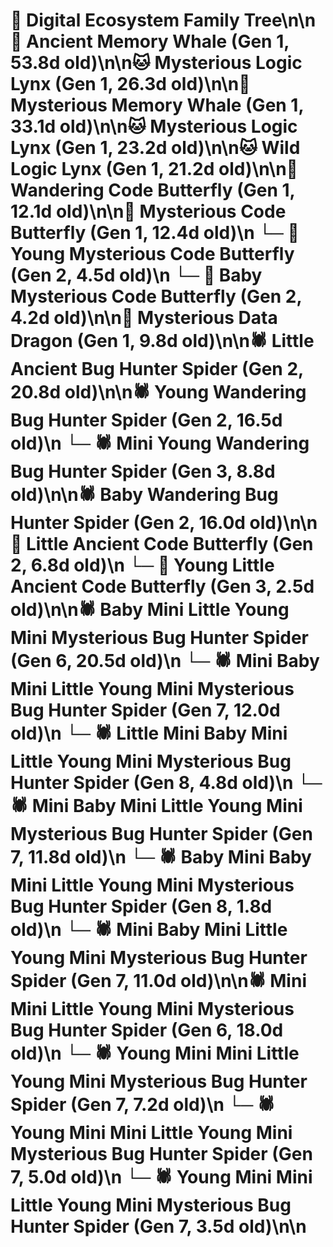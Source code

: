 # 🌳 Digital Ecosystem Family Tree\n\n🐋 Ancient Memory Whale (Gen 1, 53.8d old)\n\n🐱 Mysterious Logic Lynx (Gen 1, 26.3d old)\n\n🐋 Mysterious Memory Whale (Gen 1, 33.1d old)\n\n🐱 Mysterious Logic Lynx (Gen 1, 23.2d old)\n\n🐱 Wild Logic Lynx (Gen 1, 21.2d old)\n\n🦋 Wandering Code Butterfly (Gen 1, 12.1d old)\n\n🦋 Mysterious Code Butterfly (Gen 1, 12.4d old)\n  └─ 🦋 Young Mysterious Code Butterfly (Gen 2, 4.5d old)\n  └─ 🦋 Baby Mysterious Code Butterfly (Gen 2, 4.2d old)\n\n🐉 Mysterious Data Dragon (Gen 1, 9.8d old)\n\n🕷️ Little Ancient Bug Hunter Spider (Gen 2, 20.8d old)\n\n🕷️ Young Wandering Bug Hunter Spider (Gen 2, 16.5d old)\n  └─ 🕷️ Mini Young Wandering Bug Hunter Spider (Gen 3, 8.8d old)\n\n🕷️ Baby Wandering Bug Hunter Spider (Gen 2, 16.0d old)\n\n🦋 Little Ancient Code Butterfly (Gen 2, 6.8d old)\n  └─ 🦋 Young Little Ancient Code Butterfly (Gen 3, 2.5d old)\n\n🕷️ Baby Mini Little Young Mini Mysterious Bug Hunter Spider (Gen 6, 20.5d old)\n  └─ 🕷️ Mini Baby Mini Little Young Mini Mysterious Bug Hunter Spider (Gen 7, 12.0d old)\n    └─ 🕷️ Little Mini Baby Mini Little Young Mini Mysterious Bug Hunter Spider (Gen 8, 4.8d old)\n  └─ 🕷️ Mini Baby Mini Little Young Mini Mysterious Bug Hunter Spider (Gen 7, 11.8d old)\n    └─ 🕷️ Baby Mini Baby Mini Little Young Mini Mysterious Bug Hunter Spider (Gen 8, 1.8d old)\n  └─ 🕷️ Mini Baby Mini Little Young Mini Mysterious Bug Hunter Spider (Gen 7, 11.0d old)\n\n🕷️ Mini Mini Little Young Mini Mysterious Bug Hunter Spider (Gen 6, 18.0d old)\n  └─ 🕷️ Young Mini Mini Little Young Mini Mysterious Bug Hunter Spider (Gen 7, 7.2d old)\n  └─ 🕷️ Young Mini Mini Little Young Mini Mysterious Bug Hunter Spider (Gen 7, 5.0d old)\n  └─ 🕷️ Young Mini Mini Little Young Mini Mysterious Bug Hunter Spider (Gen 7, 3.5d old)\n\n